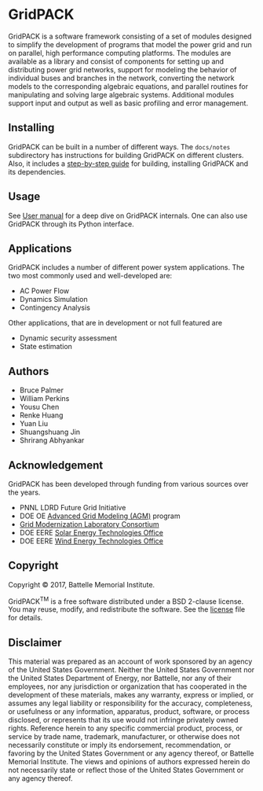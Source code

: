 # GridPACK

GridPACK is a software framework consisting of a set of modules
designed to simplify the development of programs that model the power
grid and run on parallel, high performance computing platforms. The
modules are available as a library and consist of components for
setting up and distributing power grid networks, support for modeling
the behavior of individual buses and branches in the network,
converting the network models to the corresponding algebraic
equations, and parallel routines for manipulating and solving large
algebraic systems. Additional modules support input and output as well
as basic profiling and error management.  

<!---See the [GridPACK home page](https://www.gridpack.org) for more information.-->

## Installing

GridPACK can be built in a number of different ways. The `docs/notes` subdirectory has instructions for building GridPACK on different clusters. Also, it includes a [step-by-step guide](docs/notes/install.md) for building, installing GridPACK and its dependencies.

## Usage
See [User manual](https://www.gridpack.org/wiki/images/9/9a/GridPACK_User_Manual_3.4.pdf) for a deep dive on GridPACK internals. One can also use GridPACK through its Python interface.

## Applications
GridPACK includes a number of different power system applications. The two most commonly used and well-developed are:
- AC Power Flow
- Dynamics Simulation
- Contingency Analysis

Other applications, that are in development or not full featured are
- Dynamic security assessment
- State estimation

## Authors
- Bruce Palmer
- William Perkins
- Yousu Chen
- Renke Huang
- Yuan Liu
- Shuangshuang Jin
- Shrirang Abhyankar

## Acknowledgement
GridPACK has been developed through funding from various sources over the years.
- PNNL LDRD Future Grid Initiative
- DOE OE [Advanced Grid Modeling (AGM)](https://www.energy.gov/oe/advanced-grid-modeling) program
- [Grid Modernization Laboratory Consortium](https://www.energy.gov/gmi/grid-modernization-lab-consortium)
- DOE EERE [Solar Energy Technologies Office](https://www.energy.gov/eere/solar/solar-energy-technologies-office)
- DOE EERE [Wind Energy Technologies Office](https://www.energy.gov/eere/wind/wind-energy-technologies-office)

## Copyright
Copyright &copy; 2017, Battelle Memorial Institute.

GridPACK<sup>TM</sup> is a free software distributed under a BSD 2-clause license. You may reuse, modify, and redistribute the software. See the [license](LICENSE) file for details.


## Disclaimer
This material was prepared as an account of work sponsored by an agency of the United States Government.  Neither the United States Government nor the United States Department of Energy, nor Battelle, nor any of their employees, nor any jurisdiction or organization that has cooperated in the development of these materials, makes any warranty, express or implied, or assumes any legal liability or responsibility for the accuracy, completeness, or usefulness or any information, apparatus, product, software, or process disclosed, or represents that its use would not infringe privately owned rights.
Reference herein to any specific commercial product, process, or service by trade name, trademark, manufacturer, or otherwise does not necessarily constitute or imply its endorsement, recommendation, or favoring by the United States Government or any agency thereof, or Battelle Memorial Institute. The views and opinions of authors expressed herein do not necessarily state or reflect those of the United States Government or any agency thereof.
